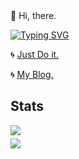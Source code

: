<div>
  👋 Hi, there.
</div>

<a href="https://github.com/jxzho"><img src="https://readme-typing-svg.demolab.com?font=Ubuntu+Sans+Mono&weight=500&size=18&duration=2000&pause=1000&color=4493F8&vCenter=true&width=128&height=28&lines=I+am+Junxio." alt="Typing SVG" /></a>

<div>
  <div>
    <p>
      🌀
      <a href="https://junxio.vercel.app/" target="_blank">Just Do it.</a>
    </p>
  </div>
  
  <div>
    🌀
    <a href="https://blog.junxio.win/" target="_blank">My Blog.</a>
  </div>
</div>

<h2>Stats</h2>

<div style="margin: 5px 0;">
  <a href="https://github.com/jxzho">
    <img src="https://github-readme-stats.vercel.app/api/top-langs/?username=jxzho&layout=compact&hide=html,css,less,scss" />
  </a>
</div>

<div style="margin: 5px 0;">
  <a href="https://github.com/jxzho">
    <img src="https://github-readme-stats.vercel.app/api?username=jxzho&theme=default&show_icons=true" />
  </a>
</div>


